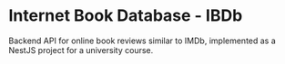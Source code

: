 # Internet Book Database - IBDb
Backend API for online book reviews similar to IMDb, implemented as a NestJS project for a university course.
